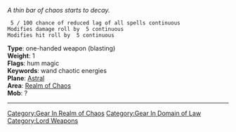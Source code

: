 *A thin bar of chaos starts to decay.*

` 5 / 100 chance of reduced lag of all spells continuous`  
`Modifies damage roll by  5 continuous`  
`Modifies hit roll by  5 continuous`

**Type**: one-handed weapon (blasting)  
**Weight**: 1  
**Flags**: hum magic  
**Keywords**: wand chaotic energies  
**Plane**: [ Astral](:Category:_Astral "wikilink")  
**Area**: [Realm of Chaos](:Category:Realm_of_Chaos "wikilink")  
**Mob**: ?  

------------------------------------------------------------------------

[Category:Gear In Realm of
Chaos](Category:Gear_In_Realm_of_Chaos "wikilink") [Category:Gear In
Domain of Law](Category:Gear_In_Domain_of_Law "wikilink") [Category:Lord
Weapons](Category:Lord_Weapons "wikilink")
